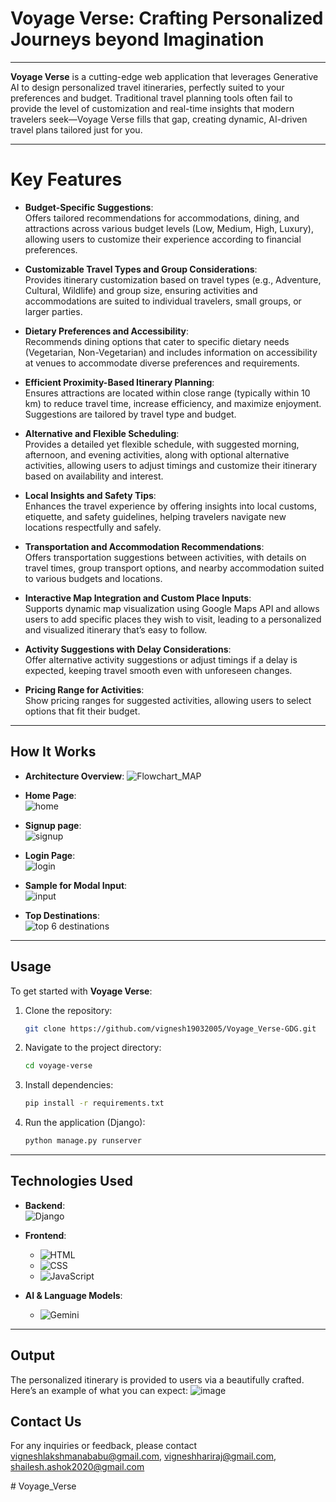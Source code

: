 # **Voyage Verse: Crafting Personalized Journeys beyond Imagination**

---

**Voyage Verse** is a cutting-edge web application that leverages Generative AI to design personalized travel itineraries, perfectly suited to your preferences and budget. Traditional travel planning tools often fail to provide the level of customization and real-time insights that modern travelers seek—Voyage Verse fills that gap, creating dynamic, AI-driven travel plans tailored just for you.

---

# Key Features

- **Budget-Specific Suggestions**:  
  Offers tailored recommendations for accommodations, dining, and attractions across various budget levels (Low, Medium, High, Luxury), allowing users to customize their experience according to financial preferences.

- **Customizable Travel Types and Group Considerations**:  
  Provides itinerary customization based on travel types (e.g., Adventure, Cultural, Wildlife) and group size, ensuring activities and accommodations are suited to individual travelers, small groups, or larger parties.

- **Dietary Preferences and Accessibility**:  
  Recommends dining options that cater to specific dietary needs (Vegetarian, Non-Vegetarian) and includes information on accessibility at venues to accommodate diverse preferences and requirements.

- **Efficient Proximity-Based Itinerary Planning**:  
  Ensures attractions are located within close range (typically within 10 km) to reduce travel time, increase efficiency, and maximize enjoyment. Suggestions are tailored by travel type and budget.

- **Alternative and Flexible Scheduling**:  
  Provides a detailed yet flexible schedule, with suggested morning, afternoon, and evening activities, along with optional alternative activities, allowing users to adjust timings and customize their itinerary based on availability and interest.

- **Local Insights and Safety Tips**:  
  Enhances the travel experience by offering insights into local customs, etiquette, and safety guidelines, helping travelers navigate new locations respectfully and safely.

- **Transportation and Accommodation Recommendations**:  
  Offers transportation suggestions between activities, with details on travel times, group transport options, and nearby accommodation suited to various budgets and locations.

- **Interactive Map Integration and Custom Place Inputs**:  
  Supports dynamic map visualization using Google Maps API and allows users to add specific places they wish to visit, leading to a personalized and visualized itinerary that’s easy to follow.

- **Activity Suggestions with Delay Considerations**:  
  Offer alternative activity suggestions or adjust timings if a delay is expected, keeping travel smooth even with unforeseen changes.

- **Pricing Range for Activities**:  
  Show pricing ranges for suggested activities, allowing users to select options that fit their budget.

---

## **How It Works**

- **Architecture Overview**: 
![Flowchart_MAP](https://github.com/user-attachments/assets/3587e8e3-1c1f-4c44-bd34-566a049214a6)

- **Home Page**:  
![home](https://github.com/user-attachments/assets/59ffb144-bdb7-428a-a7f8-7f1260fed471)

- **Signup page**:  
![signup](https://github.com/user-attachments/assets/443379d1-7288-45c1-8503-e4837fcd9453)


- **Login Page**:  
![login](https://github.com/user-attachments/assets/bf858a79-368b-4a95-a62e-6530747756af)

  
- **Sample for Modal Input**:  
![input](https://github.com/user-attachments/assets/87b753a7-29b5-4a13-90f3-8282c67dc988)


- **Top Destinations**:  
![top 6 destinations](https://github.com/user-attachments/assets/e264a8c5-869d-4d74-9e85-8ff93f276a87)

---

## **Usage**

To get started with **Voyage Verse**:

1. Clone the repository:
    ```bash
    git clone https://github.com/vignesh19032005/Voyage_Verse-GDG.git
    ```

2. Navigate to the project directory:
    ```bash
    cd voyage-verse
    ```

3. Install dependencies:
    ```bash
    pip install -r requirements.txt
    ```

4. Run the application (Django):
    ```bash
    python manage.py runserver
    ```

---

## **Technologies Used**

- **Backend**:  
  ![Django](https://img.shields.io/badge/Django-%23092E20.svg?style=for-the-badge&logo=django&logoColor=white) 

- **Frontend**:  
  - ![HTML](https://img.shields.io/badge/HTML5-%23E34F26.svg?style=for-the-badge&logo=html5&logoColor=white)
  - ![CSS](https://img.shields.io/badge/CSS3-%231572B6.svg?style=for-the-badge&logo=css3&logoColor=white)
  - ![JavaScript](https://img.shields.io/badge/JavaScript-%23F7DF1E.svg?style=for-the-badge&logo=javascript&logoColor=black)

- **AI & Language Models**:  
  - ![Gemini](https://img.shields.io/badge/Gemini-%23336E7B.svg?style=for-the-badge&logo=google&logoColor=white) 

---

## **Output**

The personalized itinerary is provided to users via a beautifully crafted. Here’s an example of what you can expect:
![image](https://github.com/user-attachments/assets/4a8ae21f-1893-4335-a018-6c3f48bf1a82)



## Contact Us

For any inquiries or feedback, please contact 
vigneshlakshmanababu@gmail.com, 
vigneshhariraj@gmail.com, 
shailesh.ashok2020@gmail.com


#   V o y a g e _ V e r s e 
 
 
